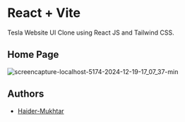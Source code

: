 # React + Vite

Tesla Website UI Clone using React JS and Tailwind CSS.

## Home Page

![screencapture-localhost-5174-2024-12-19-17_07_37-min](https://github.com/user-attachments/assets/66a2ea23-b269-4249-8119-4729b6133ac9)

## Authors

- [Haider-Mukhtar](https://github.com/Haider-Mukhtar)
